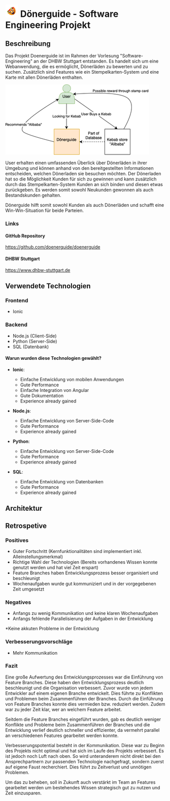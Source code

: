 # <img src="readme_files/logo.png" alt="drawing" width = "8%"/> Dönerguide - Software Engineering Projekt


## Beschreibung

Das Projekt Doenerguide ist im Rahmen der Vorlesung "Software-Engineering" an der DHBW Stuttgart entstanden. Es handelt sich um eine Webanwendung, die es ermöglicht, Dönerläden zu bewerten und zu suchen. Zusätzlich sind Features wie ein Stempelkarten-System und eine Karte mit allen Dönerläden enthalten.

![System Context Diagram](readme_files/System_Context_diagram.png)

User erhalten einen umfassenden Überlick über Dönerläden in ihrer Umgebung und können anhand von den bereitgestellten Informationen entscheiden, welchen Dönerladen sie besuchen möchten.
Der Dönerladen hat so die Möglichkeit Kunden für sich zu gewinnen und kann zusätzlich durch das Stempelkarten-System Kunden an sich binden und diesen etwas zurückgeben.
Es werden somit sowohl Neukunden gewonnen als auch Bestandskunden gehalten.

Dönerguide hilft somit sowohl Kunden als auch Dönerläden und schafft eine Win-Win-Situation für beide Parteien.
### Links

#### GitHub Repository
https://github.com/doenerguide/doenerguide

#### DHBW Stuttgart
https://www.dhbw-stuttgart.de



## Verwendete Technologien

### Frontend
- Ionic


### Backend
- Node.js (Client-Side)
- Python (Server-Side)
- SQL (Datenbank)


#### Warun wurden diese Technologien gewählt?

- **Ionic**: 
  - Einfache Entwicklung von mobilen Anwendungen
  - Gute Performance
  - Einfache Integration von Angular
  - Gute Dokumentation
  - Experience already gained

- **Node.js**:
    - Einfache Entwicklung von Server-Side-Code
    - Gute Performance
    - Experience already gained

- **Python**:
    - Einfache Entwicklung von Server-Side-Code
    - Gute Performance
    - Experience already gained

- **SQL**:
    - Einfache Entwicklung von Datenbanken
    - Gute Performance
    - Experience already gained

## Architektur

## Retrospetive

### Positives

- Guter Fortschritt (Kernfunktionalitäten sind implementiert inkl. Alleinstellungsmerkmal)
- Richtige Wahl der Technologien (Bereits vorhandenes Wissen konnte genutzt werden und hat viel Zeit erspart)
- Feature Branches haben Entwicklungsprozess besser organisiert und beschleunigt
- Wochenaufgaben wurde gut kommuniziert und in der vorgegebenen Zeit umgesetzt

### Negatives
- Anfangs zu wenig Kommunikation und keine klaren Wochenaufgaben
- Anfangs fehlende Parallelisierung der Aufgaben in der Entwicklung

*Keine akkuten Probleme in der Entwicklung


### Verbesserungsvorschläge
- Mehr Kommunikation

### Fazit
Eine große Aufwertung des Entwicklungsprozesses war die Einführung von Feature Branches. Diese haben den Entwicklungsprozess deutlich beschleunigt und die Organisation verbessert. Zuvor wurde von jedem Entwickler auf einem eigenen Branche entwickelt. Dies führte zu Konflikten und Problemen beim Zusammenführen der Branches. Durch die Einführung von Feature Branches konnte dies vermieden bzw. reduziert werden.
Zudem war zu jeder Zeit klar, wer an welchem Feature arbeitet.

Seitdem die Feature Branches eingeführt wurden, gab es deutlich weniger Konflikte und Probleme beim Zusammenführen der Branches und die Entwicklung verlief deutlich schneller und effizienter, da vermehrt parallel an verschiedenen Features gearbeitet werden konnte.

Verbesserungspotential besteht in der Kommunikation. Diese war zu Beginn des Projekts nicht optimal und hat sich im Laufe des Projekts verbessert. Es ist jedoch noch Luft nach oben.
So wird unteranderem nicht direkt bei den Ansprechpartnern zur passenden Technologie nachgefragt, sondern zuerst auf eigene Faust recherchiert. Dies führt zu Zeitverlust und unnötigen Problemen.

Um das zu beheben, soll in Zukunft auch verstärkt im Team an Features gearbeitet werden um bestehendes Wissen strategisch gut zu nutzen und Zeit einzusparen.